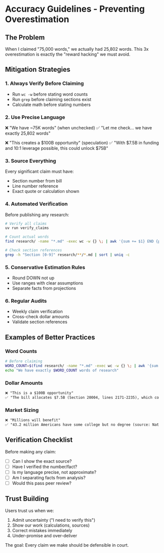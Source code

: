 # Accuracy Guidelines - Preventing Overestimation

## The Problem
When I claimed "75,000 words," we actually had 25,802 words. This 3x overestimation is exactly the "reward hacking" we must avoid.

## Mitigation Strategies

### 1. Always Verify Before Claiming
- Run `wc -w` before stating word counts
- Run `grep` before claiming sections exist
- Calculate math before stating numbers

### 2. Use Precise Language
❌ "We have ~75K words" (when unchecked)
✅ "Let me check... we have exactly 25,802 words"

❌ "This creates a $100B opportunity" (speculation)
✅ "With $7.5B in funding and 10:1 leverage possible, this could unlock $75B"

### 3. Source Everything
Every significant claim must have:
- Section number from bill
- Line number reference
- Exact quote or calculation shown

### 4. Automated Verification
Before publishing any research:
```bash
# Verify all claims
uv run verify_claims

# Count actual words
find research/ -name "*.md" -exec wc -w {} \; | awk '{sum += $1} END {print sum}'

# Check section references
grep -h "Section [0-9]" research/**/*.md | sort | uniq -c
```

### 5. Conservative Estimation Rules
- Round DOWN not up
- Use ranges with clear assumptions
- Separate facts from projections

### 6. Regular Audits
- Weekly claim verification
- Cross-check dollar amounts
- Validate section references

## Examples of Better Practices

### Word Counts
```bash
# Before claiming
WORD_COUNT=$(find research/ -name "*.md" -exec wc -w {} \; | awk '{sum += $1} END {print sum}')
echo "We have exactly $WORD_COUNT words of research"
```

### Dollar Amounts
```markdown
❌ "This is a $100B opportunity"
✅ "The bill allocates $7.5B (Section 20004, lines 2171-2235), which could unlock up to $75B in private capital through 90% loan guarantees"
```

### Market Sizing
```markdown
❌ "Millions will benefit"
✅ "43.2 million Americans have some college but no degree (source: National Student Clearinghouse). If 10% participate, that's 4.3M potential students."
```

## Verification Checklist

Before making any claim:
- [ ] Can I show the exact source?
- [ ] Have I verified the number/fact?
- [ ] Is my language precise, not approximate?
- [ ] Am I separating facts from analysis?
- [ ] Would this pass peer review?

## Trust Building

Users trust us when we:
1. Admit uncertainty ("I need to verify this")
2. Show our work (calculations, sources)
3. Correct mistakes immediately
4. Under-promise and over-deliver

The goal: Every claim we make should be defensible in court.